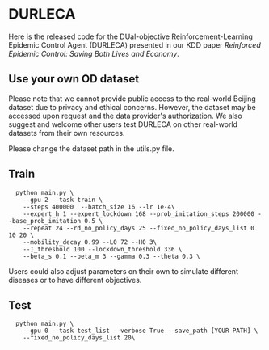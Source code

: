 # DURLECA
Here is the released code for the DUal-objective Reinforcement-Learning Epidemic Control Agent (DURLECA) presented in our KDD paper *Reinforced Epidemic Control: Saving Both Lives and Economy*.



## Use your own OD dataset
Please note that we cannot provide public access to the real-world Beijing dataset due to privacy and ethical concerns. However, the dataset may be accessed upon request and the data provider's authorization. We also suggest and welcome other users test DURLECA on other real-world datasets from their own resources. 

Please change the dataset path in the utils.py file.

## Train
```
  python main.py \
    --gpu 2 --task train \
    --steps 400000  --batch_size 16 --lr 1e-4\
    --expert_h 1 --expert_lockdown 168 --prob_imitation_steps 200000 --base_prob_imitation 0.5 \
    --repeat 24 --rd_no_policy_days 25 --fixed_no_policy_days_list 0 10 20 \
    --mobility_decay 0.99 --L0 72 --H0 3\
    --I_threshold 100 --lockdown_threshold 336 \
    --beta_s 0.1 --beta_m 3 --gamma 0.3 --theta 0.3 \
```
Users could also adjust parameters on their own to simulate different diseases or to have different objectives.

## Test
```
  python main.py \
    --gpu 0 --task test_list --verbose True --save_path [YOUR PATH] \
    --fixed_no_policy_days_list 20\
```
